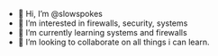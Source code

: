 - 👋 Hi, I’m @slowspokes
- 👀 I’m interested in firewalls, security, systems
- 🌱 I’m currently learning systems and firewalls
- 💞️ I’m looking to collaborate on all things i can learn.

